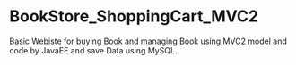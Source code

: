 # BookStore_ShoppingCart_MVC2
Basic Webiste for buying Book and managing Book using MVC2 model and code by JavaEE and save Data using MySQL.
